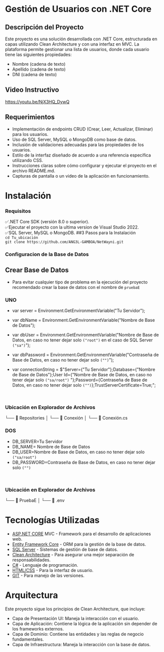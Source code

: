 # Gestión de Usuarios con .NET Core
## Descripción del Proyecto
Este proyecto es una solución desarrollada con .NET Core, estructurada en capas utilizando Clean Architecture y con una interfaz en MVC. La plataforma permite gestionar una lista de usuarios, donde cada usuario tiene las siguientes propiedades:

- Nombre (cadena de texto)
- Apellido (cadena de texto)
- DNI (cadena de texto)

## Video Instructivo
https://youtu.be/NjX3HQ_DywQ

## Requerimientos
- Implementación de endpoints CRUD (Crear, Leer, Actualizar, Eliminar) para los usuarios.
- Uso de SQL Server, MySQL o MongoDB como base de datos.
- Inclusión de validaciones adecuadas para las propiedades de los usuarios.
- Estilo de la interfaz diseñado de acuerdo a una referencia específica utilizando CSS.
- Instrucciones claras sobre cómo configurar y ejecutar el proyecto en el archivo README.md.
- Capturas de pantalla o un video de la aplicación en funcionamiento.
# Instalación
### Requisitos
✅.NET Core SDK (versión 8.0 o superior).<br>
✅Ejecutar el proyecto con la ultima version de Visual Studio 2022.<br>
✅SQL Server, MySQL o MongoDB.
##3 Pasos para la Instalación<br>
`cd Tu_ubicación`<br>
`git clone https://github.com/ANG3L-GAMBOA/NetWayni.git`

### Configuracion de la Base de Datos

## Crear Base de Datos
- Para evitar cualquier tipo de problema en la ejecución del proyecto recomendado crear la base de datos con el nombre de `pruebaE`
  
### UNO

- var server = Environment.GetEnvironmentVariable("Tu Servidor");
- var dbName = Environment.GetEnvironmentVariable("Nombre de Base de Datos");
- var dbUser = Environment.GetEnvironmentVariable("Nombre de Base de Datos, en caso no tener dejar solo `("root")`  en el caso de SQL Server `("sa")`");
- var dbPassword = Environment.GetEnvironmentVariable("Contraseña de Base de Datos, en caso no tener dejar solo `("")`");

- var connectionString = $"Server={"Tu Servidor"};Database={"Nombre de Base de Datos"};User Id={"Nombre de Base de Datos, en caso no tener dejar solo `("sa/root")` "};Password={Contraseña de Base de Datos, en caso no tener dejar solo `("")`};TrustServerCertificate=True;";<br>
<br>

### Ubicación en Explorador de Archivos
 └── 📂 Repositories │ └── 📂 Conexión │ └── 📂 Conexión.cs


### DOS

- DB_SERVER=Tu Servidor
- DB_NAME= Nombre de Base de Datos
- DB_USER=Nombre de Base de Datos, en caso no tener dejar solo `("sa/root")`
- DB_PASSWORD=Contraseña de Base de Datos, en caso no tener dejar solo `("")`<br>
<br>

### Ubicación en Explorador de Archivos
  └── 📂 PruebaE │ └── 📂 .env

# Tecnologías Utilizadas
- [ASP.NET CORE](https://dotnet.microsoft.com/es-es/apps/aspnet)  MVC - Framework para el desarrollo de aplicaciones web.
- [Entity Framework Core](https://learn.microsoft.com/es-es/ef/core/) - ORM para la gestión de la base de datos.
- [SQL Server](https://www.microsoft.com/es-es/sql-server/sql-server-2019) - Sistemas de gestión de base de datos.
- [Clean Architecture](https://blog.cleancoder.com/uncle-bob/2012/08/13/the-clean-architecture.html) - Para asegurar una mejor separación de responsabilidades.
- [C#](https://learn.microsoft.com/es-es/dotnet/csharp/) - Lenguaje de programación.
- [HTML/CSS](https://www.w3schools.com/html/html_css.asp) - Para la interfaz de usuario.
- [GIT](https://git-scm.com/docs/git) - Para manejo de las versiones.

# Arquitectura
Este proyecto sigue los principios de Clean Architecture, que incluye:

- Capa de Presentación UI: Maneja la interacción con el usuario.
- Capa de Aplicación: Contiene la lógica de la aplicación sin depender de los frameworks externos.
- Capa de Dominio: Contiene las entidades y las reglas de negocio fundamentales.
- Capa de Infraestructura: Maneja la interacción con la base de datos.

